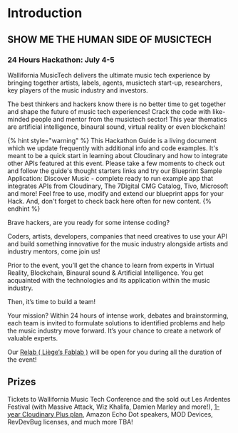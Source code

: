# Introduction

## SHOW ME THE HUMAN SIDE OF MUSICTECH

### 24 Hours Hackathon: July 4-5

Wallifornia MusicTech delivers the ultimate music tech experience by bringing together artists, labels, agents, musictech start-up, researchers, key players of the music industry and investors.

The best thinkers and hackers know there is no better time to get together and shape the future of music tech experiences! Crack the code with like-minded people and mentor from the musictech sector! This year thematics are artificial intelligence, binaural sound, virtual reality or even blockchain!

{% hint style="warning" %}
This Hackathon Guide is a living document which we update frequently with additional info and code examples. It's meant to be a quick start in learning about Cloudinary and how to integrate other APIs featured at this event. Please take a few moments to check out and follow the guide's thought starters links and try our Blueprint Sample Application: Discover Music - complete ready to run example app that integrates APIs from Cloudinary, The 7Digital CMG Catalog, Tivo, Microsoft and more! Feel free to use, modify and extend our blueprint apps for your Hack. And, don't forget to check back here often for new content.
{% endhint %}

Brave hackers, are you ready for some intense coding?

Coders, artists, developers, companies that need creatives to use your API and build something innovative for the music industry alongside artists and industry mentors, come join us!

Prior to the event, you’ll get the chance to learn from experts in Virtual Reality, Blockchain, Binaural sound & Artificial Intelligence. You get acquainted with the technologies and its application within the music industry.

Then, it’s time to build a team!

Your mission? Within 24 hours of intense work, debates and brainstorming, each team is invited to formulate solutions to identified problems and help the music industry move forward. It’s your chance to create a network of valuable experts.

Our [Relab \( Liège’s Fablab \)](https://www.relab.be/) will be open for you during all the duration of the event!

## Prizes

Tickets to Wallifornia Music Tech Conference and the sold out Les Ardentes Festival \(with Massive Attack, Wiz Khalifa, Damien Marley and more!\), [1-year Cloudinary Plus plan](wallifornia-musictech-hackathon/challenge-and-prizes.md#cloudinary-challenge), Amazon Echo Dot speakers, MOD Devices, RevDevBug licenses, and much more TBA!


